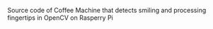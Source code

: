 Source code of Coffee Machine that detects smiling and processing fingertips in OpenCV on Rasperry Pi
